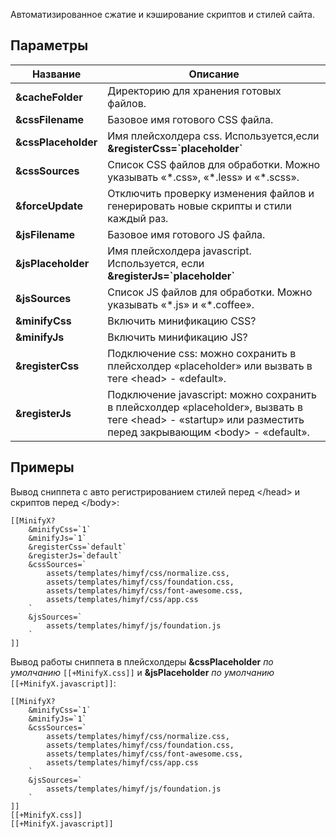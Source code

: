 Автоматизированное сжатие и кэширование скриптов и стилей сайта.

## Параметры
Название			| Описание
--------------------|-------------------------------------------------------------------------------
**&cacheFolder**	| Директорию для хранения готовых файлов.
**&cssFilename**	| Базовое имя готового CSS файла.
**&cssPlaceholder**	| Имя плейсхолдера css. Используется,если **&registerCss=\`placeholder\`**
**&cssSources**		| Список CSS файлов для обработки. Можно указывать «\*.css», «\*.less» и «\*.scss».
**&forceUpdate**	| Отключить проверку изменения файлов и генерировать новые скрипты и стили каждый раз.
**&jsFilename**		| Базовое имя готового JS файла.
**&jsPlaceholder**	| Имя плейсхолдера javascript. Используется, если **&registerJs=\`placeholder\`**
**&jsSources**		| Список JS файлов для обработки. Можно указывать «\*.js» и «\*.coffee».
**&minifyCss**		| Включить минификацию CSS?
**&minifyJs**		| Включить минификацию JS?
**&registerCss**	| Подключение сss: можно сохранить в плейсхолдер «placeholder» или вызвать в теге <head\> - «default».
**&registerJs**		| Подключение javascript: можно сохранить в плейсхолдер «placeholder», вызвать в теге <head\> - «startup» или разместить перед закрывающим <body\> - «default».

## Примеры
Вывод сниппета с авто регистрированием стилей перед </head\> и скриптов перед </body\>:
```
[[MinifyX?
	&minifyCss=`1`
	&minifyJs=`1`
	&registerCss=`default`
	&registerJs=`default`
	&cssSources=`
		assets/templates/himyf/css/normalize.css,
		assets/templates/himyf/css/foundation.css,
		assets/templates/himyf/css/font-awesome.css,
		assets/templates/himyf/css/app.css
	`
	&jsSources=`
		assets/templates/himyf/js/foundation.js
	`
]]
```

Вывод работы сниппета в плейсхолдеры **&cssPlaceholder** *по умолчанию* `[[+MinifyX.css]]` и **&jsPlaceholder** *по умолчанию* `[[+MinifyX.javascript]]`:
```
[[MinifyX? 
	&minifyCss=`1`
	&minifyJs=`1`
	&cssSources=`
		assets/templates/himyf/css/normalize.css,
		assets/templates/himyf/css/foundation.css,
		assets/templates/himyf/css/font-awesome.css,
		assets/templates/himyf/css/app.css
	`
	&jsSources=`
		assets/templates/himyf/js/foundation.js
	`
]]
[[+MinifyX.css]]
[[+MinifyX.javascript]]
```
